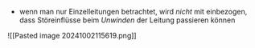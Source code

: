 - wenn man nur Einzelleitungen betrachtet, wird _nicht_ mit einbezogen, dass Störeinflüsse beim _Unwinden_ der Leitung passieren können

![[Pasted image 20241002115619.png]]